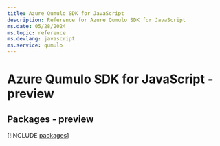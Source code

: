```yaml
---
title: Azure Qumulo SDK for JavaScript
description: Reference for Azure Qumulo SDK for JavaScript
ms.date: 05/28/2024
ms.topic: reference
ms.devlang: javascript
ms.service: qumulo
---
```

# Azure Qumulo SDK for JavaScript - preview
## Packages - preview
[!INCLUDE [packages](qumulo-index.md)]